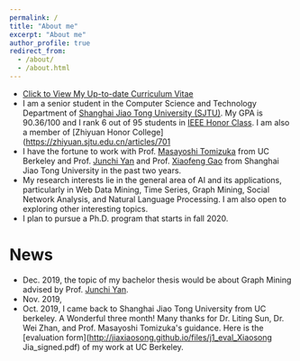 ```yaml
---
permalink: /
title: "About me"
excerpt: "About me"
author_profile: true
redirect_from: 
  - /about/
  - /about.html
---
```

* [Click to View My Up-to-date Curriculum Vitae](http://jiaxiaosong.github.io/files/CV.pdf)
* I am a senior student in the Computer Science and Technology Department of [Shanghai Jiao Tong University (SJTU)](http://en.sjtu.edu.cn/). My GPA is 90.36/100 and I rank 6 out of 95 students in [IEEE Honor Class](http://english.seiee.sjtu.edu.cn/english/info/8338.htm). I am also a member of [Zhiyuan Honor College](https://zhiyuan.sjtu.edu.cn/articles/701
* I have the fortune to work with Prof. [Masayoshi Tomizuka](https://me.berkeley.edu/people/masayoshi-tomizuka/) from UC Berkeley and Prof. [Junchi Yan](http://thinklab.sjtu.edu.cn/index.html) and  Prof. [Xiaofeng Gao](http://www.cs.sjtu.edu.cn/~gao-xf/) from Shanghai Jiao Tong University in the past two years.
* My research interests lie in the general area of AI and its applications, particularly in Web Data Mining, Time Series, Graph Mining, Social Network Analysis, and Natural Language Processing. I am also open to exploring other interesting topics.
* I plan to pursue a Ph.D. program that starts in fall 2020.

News
======
* Dec. 2019, the topic of my bachelor thesis would be about Graph Mining advised by Prof. [Junchi Yan](http://thinklab.sjtu.edu.cn/index.html).
* Nov. 2019, 
* Oct. 2019, I came back to Shanghai Jiao Tong University from UC berkeley.  A Wonderful three month! Many thanks for Dr. Liting Sun, Dr. Wei Zhan, and Prof. Masayoshi Tomizuka's guidance. Here is the [evaluation form](http://jiaxiaosong.github.io/files/j1_eval_Xiaosong Jia_signed.pdf) of my work at UC Berkeley.
